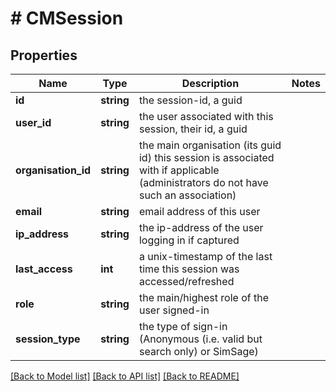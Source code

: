 # # CMSession

## Properties

Name | Type | Description | Notes
------------ | ------------- | ------------- | -------------
**id** | **string** | the session-id, a guid |
**user_id** | **string** | the user associated with this session, their id, a guid |
**organisation_id** | **string** | the main organisation (its guid id) this session is associated with if applicable (administrators do not have such an association) |
**email** | **string** | email address of this user |
**ip_address** | **string** | the ip-address of the user logging in if captured |
**last_access** | **int** | a unix-timestamp of the last time this session was accessed/refreshed |
**role** | **string** | the main/highest role of the user signed-in |
**session_type** | **string** | the type of sign-in (Anonymous (i.e. valid but search only) or SimSage) |

[[Back to Model list]](../../README.md#models) [[Back to API list]](../../README.md#endpoints) [[Back to README]](../../README.md)
